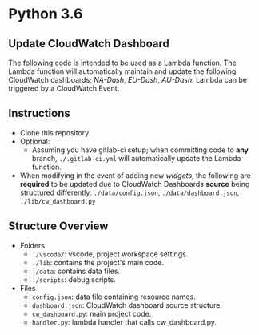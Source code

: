 # Python 3.6
## Update CloudWatch Dashboard
The following code is intended to be used as a Lambda function. The Lambda function will automatically maintain and update the following CloudWatch dashboards; *NA-Dash*, *EU-Dash*, *AU-Dash*. Lambda can be triggered by a CloudWatch Event.


## Instructions
- Clone this repository.
- Optional:
  - Assuming you have gitlab-ci setup; when committing code to **any** branch, `./.gitlab-ci.yml` will automatically update the Lambda function.
- When modifying in the event of adding new *widgets*, the following are **required** to be updated due to CloudWatch Dashboards **source** being structured differently: `./data/config.json`, `./data/dashboard.json`, `./lib/cw_dashboard.py`


## Structure Overview
- Folders
  - `./vscode/`: vscode, project workspace settings.
  - `./lib`: contains the project's main code.
  - `./data`: contains data files.
  - `./scripts`: debug scripts.
- Files
  - `config.json`: data file containing resource names.
  - `dashboard.json`: CloudWatch dashboard source structure.
  - `cw_dashboard.py`: main project code.
  - `handler.py`: lambda handler that calls cw_dashboard.py.